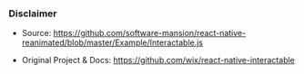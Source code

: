### Disclaimer

- Source: https://github.com/software-mansion/react-native-reanimated/blob/master/Example/Interactable.js

- Original Project & Docs:
  https://github.com/wix/react-native-interactable
